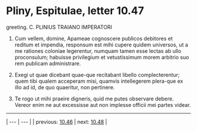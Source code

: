 # Pliny, Espitulae, letter 10.47

greeting. C. PLINIUS TRAIANO IMPERATORI



1. Cum vellem, domine, Apameae cognoscere publicos debitores et reditum et impendia, responsum est mihi cupere quidem universos, ut a me rationes coloniae legerentur, numquam tamen esse lectas ab ullo proconsulum; habuisse privilegium et vetustissimum morem arbitrio suo rem publicam administrare.



2. Exegi ut quae dicebant quae-que recitabant libello complecterentur; quem tibi qualem acceperam misi, quamvis intellegerem plera-que ex illo ad id, de quo quaeritur, non pertinere.



3. Te rogo ut mihi praeire digneris, quid me putes observare debere. Vereor enim ne aut excessisse aut non implesse officii mei partes videar.



---

| --- | --- |
| previous: [10.46](../10.46/) | next: [10.48](../10.48/) |